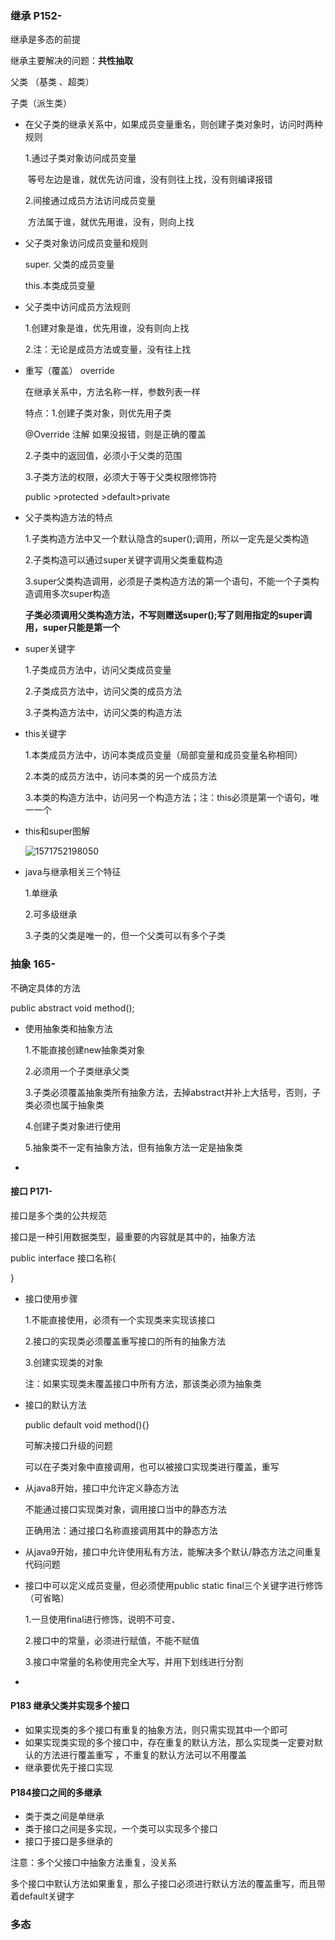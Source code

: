 ### 继承 P152-

继承是多态的前提

继承主要解决的问题：**共性抽取**

父类 （基类 、超类）

子类（派生类）

* 在父子类的继承关系中，如果成员变量重名，则创建子类对象时，访问时两种规则

  1.通过子类对象访问成员变量

  ​	等号左边是谁，就优先访问谁，没有则往上找，没有则编译报错

  2.间接通过成员方法访问成员变量

  ​	方法属于谁，就优先用谁，没有，则向上找

  

* 父子类对象访问成员变量和规则

  super. 父类的成员变量

  this.本类成员变量

* 父子类中访问成员方法规则

  1.创建对象是谁，优先用谁，没有则向上找

  2.注：无论是成员方法或变量，没有往上找

* 重写（覆盖） override 

  在继承关系中，方法名称一样，参数列表一样

  特点：1.创建子类对象，则优先用子类

  @Override 注解 如果没报错，则是正确的覆盖

  2.子类中的返回值，必须小于父类的范围

  3.子类方法的权限，必须大于等于父类权限修饰符

  public >protected >default>private 

* 父子类构造方法的特点

  1.子类构造方法中又一个默认隐含的super();调用，所以一定先是父类构造

  2.子类构造可以通过super关键字调用父类重载构造

  3.super父类构造调用，必须是子类构造方法的第一个语句，不能一个子类构造调用多次super构造

  **子类必须调用父类构造方法，不写则赠送super();写了则用指定的super调用，super只能是第一个**

* super关键字

  1.子类成员方法中，访问父类成员变量

  2.子类成员方法中，访问父类的成员方法

  3.子类构造方法中，访问父类的构造方法

* this关键字

  1.本类成员方法中，访问本类成员变量（局部变量和成员变量名称相同）

  2.本类的成员方法中，访问本类的另一个成员方法

  3.本类的构造方法中，访问另一个构造方法；注：this必须是第一个语句，唯一一个

* this和super图解

  ![1571752198050](C:\Users\Administrator\AppData\Roaming\Typora\typora-user-images\1571752198050.png)

* java与继承相关三个特征

  1.单继承

  2.可多级继承

  3.子类的父类是唯一的，但一个父类可以有多个子类

### 抽象 165-

不确定具体的方法

public abstract void method();

* 使用抽象类和抽象方法

  1.不能直接创建new抽象类对象

  2.必须用一个子类继承父类

  3.子类必须覆盖抽象类所有抽象方法，去掉abstract并补上大括号，否则，子类必须也属于抽象类

  4.创建子类对象进行使用

  5.抽象类不一定有抽象方法，但有抽象方法一定是抽象类

*  

#### 接口  P171-

接口是多个类的公共规范

接口是一种引用数据类型，最重要的内容就是其中的，抽象方法

public interface 接口名称{

}

* 接口使用步骤

  1.不能直接使用，必须有一个实现类来实现该接口

  2.接口的实现类必须覆盖重写接口的所有的抽象方法

  3.创建实现类的对象

  注：如果实现类未覆盖接口中所有方法，那该类必须为抽象类

* 接口的默认方法

  public default void method(){}

  可解决接口升级的问题

  可以在子类对象中直接调用，也可以被接口实现类进行覆盖，重写

* 从java8开始，接口中允许定义静态方法

  不能通过接口实现类对象，调用接口当中的静态方法

  正确用法：通过接口名称直接调用其中的静态方法

*  从java9开始，接口中允许使用私有方法，能解决多个默认/静态方法之间重复代码问题

* 接口中可以定义成员变量，但必须使用public static final三个关键字进行修饰（可省略）

  1.一旦使用final进行修饰，说明不可变、

  2.接口中的常量，必须进行赋值，不能不赋值

  3.接口中常量的名称使用完全大写，并用下划线进行分割 

* 

#### P183 继承父类并实现多个接口 

* 如果实现类的多个接口有重复的抽象方法，则只需实现其中一个即可
* 如果实现类实现的多个接口中，存在重复的默认方法，那么实现类一定要对默认的方法进行覆盖重写 ，不重复的默认方法可以不用覆盖
* 继承要优先于接口实现

#### P184接口之间的多继承

* 类于类之间是单继承
* 类于接口之间是多实现，一个类可以实现多个接口
* 接口于接口是多继承的

注意：多个父接口中抽象方法重复，没关系

多个接口中默认方法如果重复，那么子接口必须进行默认方法的覆盖重写，而且带着default关键字



### 多态







